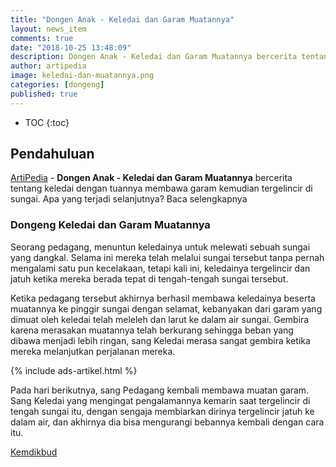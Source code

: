 ```yaml
---
title: "Dongen Anak - Keledai dan Garam Muatannya"
layout: news_item
comments: true
date: "2018-10-25 13:48:09"
description: Dongen Anak - Keledai dan Garam Muatannya bercerita tentang keledai dengan tuannya membawa garam kemudian tergelincir di sungai, Apa yang terjadi selanjutnya?
author: artipedia
image: keledai-dan-muatannya.png
categories: [dongeng]
published: true
---
```


* TOC
{:toc}

## Pendahuluan 
[ArtiPedia](/ "ArtiPedia") - **Dongen Anak - Keledai dan Garam Muatannya** bercerita tentang keledai dengan tuannya membawa garam kemudian tergelincir di sungai. Apa yang terjadi selanjutnya? Baca selengkapnya

### Dongeng Keledai dan Garam Muatannya
Seorang pedagang, menuntun keledainya untuk melewati sebuah sungai yang dangkal. Selama ini mereka telah melalui sungai tersebut tanpa pernah mengalami satu pun kecelakaan, tetapi kali ini, keledainya tergelincir dan jatuh ketika mereka berada tepat di tengah-tengah sungai tersebut. 

Ketika pedagang tersebut akhirnya berhasil membawa keledainya beserta muatannya ke pinggir sungai dengan selamat, kebanyakan dari garam yang dimuat oleh keledai telah meleleh dan larut ke dalam air sungai. 
Gembira karena merasakan muatannya telah berkurang sehingga beban yang dibawa menjadi lebih ringan, sang Keledai merasa sangat gembira ketika mereka melanjutkan perjalanan mereka.

{% include ads-artikel.html %}

Pada hari berikutnya, sang Pedagang kembali membawa muatan garam. Sang Keledai yang mengingat pengalamannya kemarin saat tergelincir di tengah sungai itu, dengan sengaja membiarkan dirinya tergelincir jatuh ke dalam air, dan akhirnya dia bisa mengurangi bebannya kembali dengan cara itu.

<div class="sumber"><a href="http://pauddikmaskalsel.kemdikbud.go.id/index.php/dongeng-anak/474-keledai-dan-garam-muatannya" title="Kemdikbud">Kemdikbud</a></div>
